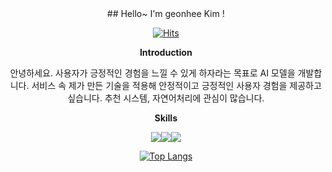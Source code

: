 <div align="center">
## Hello~ I'm geonhee Kim !

  [![Hits](https://hits.seeyoufarm.com/api/count/incr/badge.svg?url=https%3A%2F%2Fgithub.com%2Fheyggun&count_bg=%2379C83D&title_bg=%23555555&icon=&icon_color=%23E7E7E7&title=hits&edge_flat=false)](https://hits.seeyoufarm.com)
  
**Introduction**

안녕하세요. 사용자가 긍정적인 경험을 느낄 수 있게 하자라는 목표로 AI 모델을 개발합니다.
서비스 속 제가 만든 기술을 적용해 안정적이고 긍정적인 사용자 경험을 제공하고 싶습니다.
추천 시스템, 자연어처리에 관심이 많습니다. 

**Skills**

<img src="https://img.shields.io/badge/Python-3776AB?style=flat&logo=python&logoColor=white"/><img src="https://img.shields.io/badge/Pytorch-EE4C2C?style=flat&logo=pytorch&logoColor=white"/><img src="https://img.shields.io/badge/Tensorflow-FF6F00?style=flat&logo=tensorflow&logoColor=white"/>



[![Top Langs](https://github-readme-stats.vercel.app/api/top-langs/?username=heyggun&layout=compact)](https://github.com/heyggun/github-readme-stats)
</div>
